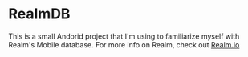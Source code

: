 # RealmDB
This is a small Andorid project that I'm using to familiarize myself with Realm's Mobile database.
For more info on Realm, check out [Realm.io](https://realm.io/)
